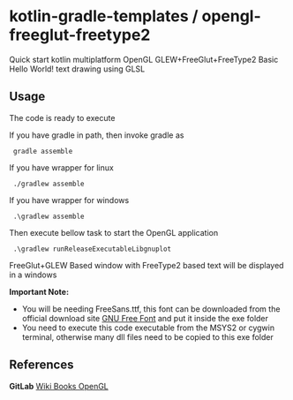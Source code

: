 # kotlin-gradle-templates / opengl-freeglut-freetype2
Quick start kotlin multiplatform OpenGL GLEW+FreeGlut+FreeType2 Basic Hello World! text drawing using GLSL

## Usage
The code is ready to execute

If you have gradle in path, then invoke gradle as

     gradle assemble

If you have wrapper for linux

     ./gradlew assemble

If you have wrapper for windows

     .\gradlew assemble

Then execute bellow task to start the OpenGL application

     .\gradlew runReleaseExecutableLibgnuplot

FreeGlut+GLEW Based window with FreeType2 based text will be displayed in a windows

**Important Note:**
  * You will be needing FreeSans.ttf, 
this font can be downloaded from the official download site [GNU Free Font](http://ftp.gnu.org/gnu/freefont/freefont-ttf.zip)
and put it inside the exe folder 
  * You need to execute this code executable from the MSYS2 or cygwin terminal, otherwise many dll files need to be copied to this exe folder


## References

 **GitLab** [Wiki Books OpenGL](https://gitlab.com/wikibooks-opengl/modern-tutorials/tree/master/text01_intro)
